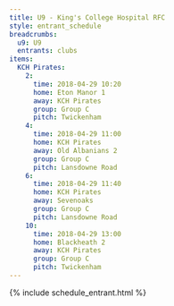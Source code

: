 ```yaml
---
title: U9 - King's College Hospital RFC
style: entrant_schedule
breadcrumbs:
  u9: U9
  entrants: clubs
items:
  KCH Pirates:
    2:
      time: 2018-04-29 10:20
      home: Eton Manor 1
      away: KCH Pirates
      group: Group C
      pitch: Twickenham
    4:
      time: 2018-04-29 11:00
      home: KCH Pirates
      away: Old Albanians 2
      group: Group C
      pitch: Lansdowne Road
    6:
      time: 2018-04-29 11:40
      home: KCH Pirates
      away: Sevenoaks
      group: Group C
      pitch: Lansdowne Road
    10:
      time: 2018-04-29 13:00
      home: Blackheath 2
      away: KCH Pirates
      group: Group C
      pitch: Twickenham
---
```


{% include schedule_entrant.html %}
